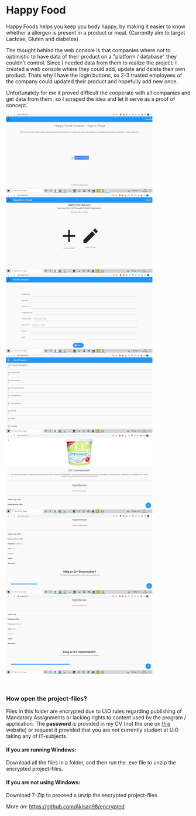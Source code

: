 # Happy Food

Happy Foods helps you keep you body happy, by making it easier to know whether a allergen is present in a product or meal. (Currently aim to target Lactose, Gluten and diabetes)

The thought behind the web console is that companies where not to optimistic to have data of their product on a "platform / database" they couldn't control. Since I needed data from them to realize the project; I created a web console where they could add, update and delete their own product. Thats why I have the login buttons, so 2-3 trusted employees of the company could updated their product and hopefully add new once.

Unfortunately for me it proved difficult the cooperate with all companies and get data from them, so I scraped the idea and let it serve as a proof of concept. 

<img src="photos\1.png" width="400"/><img src="photos\2.png" width="400" /><img src="photos\3.png" width="400" /><img src="photos\4.png" width="400" /><img src="photos\5.png" width="400" /><img src="photos\6.png" width="400" /><img src="photos\7.png" width="400" />

<br>

### How open the project-files?

Files in this folder are encrypted due to UiO rules regarding publishing of Mandatory Assignments or lacking rights to content used by the program / application. The **password** is provided in my CV (not the one on [this](https://www.akisan.ml/) website) or request it provided that you are not currently student at UiO taking any of IT-subjects. 

#### If you are running Windows:

Download all the files in a folder, and then run the .exe file to unzip the encrypted project-files.

#### If you are not using Windows:

Download 7-Zip to proceed s unzip the encrypted project-files

More on: https://github.com/Akisan98/encrypted
